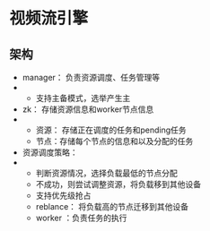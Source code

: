 # 视频流引擎

## 架构
- manager： 负责资源调度、任务管理等
- - 支持主备模式，选举产生主
- zk： 存储资源信息和worker节点信息
- - 资源： 存储正在调度的任务和pending任务
  - 节点：存储每个节点的信息和以及分配的任务
- 资源调度策略： 
- - 判断资源情况，选择负载最低的节点分配
  - 不成功，则尝试调整资源，将负载移到其他设备
  - 支持优先级抢占
  - reblance： 将负载高的节点迁移到其他设备
  - worker ：负责任务的执行
